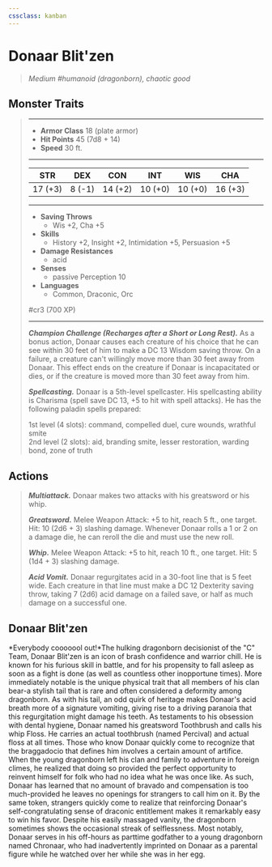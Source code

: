 ```yaml
---
cssclass: kanban
---
```


# Donaar Blit'zen
>*Medium #humanoid (dragonborn), chaotic good*
## Monster Traits
>___
>- **Armor Class** 18 (plate armor)
>- **Hit Points** 45 (7d8 + 14)
>- **Speed** 30 ft.
>___
>|STR|DEX|CON|INT|WIS|CHA|
>|:---:|:---:|:---:|:---:|:---:|:---:|
>|17 (+3)|8 (-1)|14 (+2)|10 (+0)|10 (+0)|16 (+3)|
>___
>- **Saving Throws**
>	 - Wis +2, Cha +5
>- **Skills**
>	 - History +2, Insight +2, Intimidation +5, Persuasion +5
>- **Damage Resistances**
>	 - acid
>- **Senses**
>	 - passive Perception 10
>- **Languages**
>	 - Common, Draconic, Orc
>
> #cr3 (700 XP)
>___
>***Champion Challenge (Recharges after a Short or Long Rest).*** As a bonus action, Donaar causes each creature of his choice that he can see within 30 feet of him to make a DC 13 Wisdom saving throw. On a failure, a creature can't willingly move more than 30 feet away from Donaar. This effect ends on the creature if Donaar is incapacitated or dies, or if the creature is moved more than 30 feet away from him.  
>
>***Spellcasting.*** Donaar is a 5th-level spellcaster. His spellcasting ability is Charisma (spell save DC 13, +5 to hit with spell attacks). He has the following paladin spells prepared:  
>
>1st level (4 slots): command, compelled duel, cure wounds, wrathful smite  
>2nd level (2 slots): aid, branding smite, lesser restoration, warding bond, zone of truth  
>
## Actions
>***Multiattack.*** Donaar makes two attacks with his greatsword or his whip.  
>
>***Greatsword.*** Melee Weapon Attack: +5 to hit, reach 5 ft., one target. Hit: 10 (2d6 + 3) slashing damage. Whenever Donaar rolls a 1 or 2 on a damage die, he can reroll the die and must use the new roll.  
>
>***Whip.*** Melee Weapon Attack: +5 to hit, reach 10 ft., one target. Hit: 5 (1d4 + 3) slashing damage.  
>
>***Acid Vomit.*** Donaar regurgitates acid in a 30-foot line that is 5 feet wide. Each creature in that line must make a DC 12 Dexterity saving throw, taking 7 (2d6) acid damage on a failed save, or half as much damage on a successful one.
## Donaar Blit'zen
*Everybody cooooool out!*The hulking dragonborn decisionist of the "C" Team, Donaar Blit'zen is an icon of brash confidence and warrior chill. He is known for his furious skill in battle, and for his propensity to fall asleep as soon as a fight is done (as well as countless other inopportune times). More immediately notable is the unique physical trait that all members of his clan bear-a stylish tail that is rare and often considered a deformity among dragonborn.
As with his tail, an odd quirk of heritage makes Donaar's acid breath more of a signature vomiting, giving rise to a driving paranoia that this regurgitation might damage his teeth. As testaments to his obsession with dental hygiene, Donaar named his greatsword Toothbrush and calls his whip Floss. He carries an actual toothbrush (named Percival) and actual floss at all times.
Those who know Donaar quickly come to recognize that the braggadocio that defines him involves a certain amount of artifice. When the young dragonborn left his clan and family to adventure in foreign climes, he realized that doing so provided the perfect opportunity to reinvent himself for folk who had no idea what he was once like. As such, Donaar has learned that no amount of bravado and compensation is too much-provided he leaves no openings for strangers to call him on it. By the same token, strangers quickly come to realize that reinforcing Donaar's self-congratulating sense of draconic entitlement makes it remarkably easy to win his favor.
Despite his easily massaged vanity, the dragonborn sometimes shows the occasional streak of selflessness. Most notably, Donaar serves in his off-hours as parttime godfather to a young dragonborn named Chronaar, who had inadvertently imprinted on Donaar as a parental figure while he watched over her while she was in her egg.